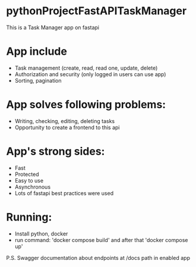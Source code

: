 # pythonProjectFastAPITaskManager

This is a Task Manager app on fastapi

# App include
+ Task management (create, read, read one, update, delete)
+ Authorization and security (only logged in users can use app)
+ Sorting, pagination

# App solves following problems:
+ Writing, checking, editing, deleting tasks
+ Opportunity to create a frontend to this api

# App's strong sides:
+ Fast
+ Protected
+ Easy to use 
+ Asynchronous
+ Lots of fastapi best practices were used

# Running:
+ Install python, docker
+ run command: 'docker compose build' and after that 'docker compose up'

P.S. Swagger documentation about endpoints at /docs path in enabled app
